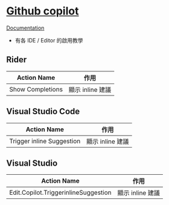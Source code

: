 # [Github copilot](https://copilot.github.com/)

[Documentation](https://github.com/github/copilot-docs)

-   有各 IDE / Editor 的啟用教學

## Rider

| Action Name      | 作用             |
| ---------------- | ---------------- |
| Show Completions | 顯示 inline 建議 |

## Visual Studio Code

| Action Name               | 作用             |
| ------------------------- | ---------------- |
| Trigger inline Suggestion | 顯示 inline 建議 |

## Visual Studio

| Action Name                          | 作用             |
| ------------------------------------ | ---------------- |
| Edit.Copilot.TriggerinlineSuggestion | 顯示 inline 建議 |
